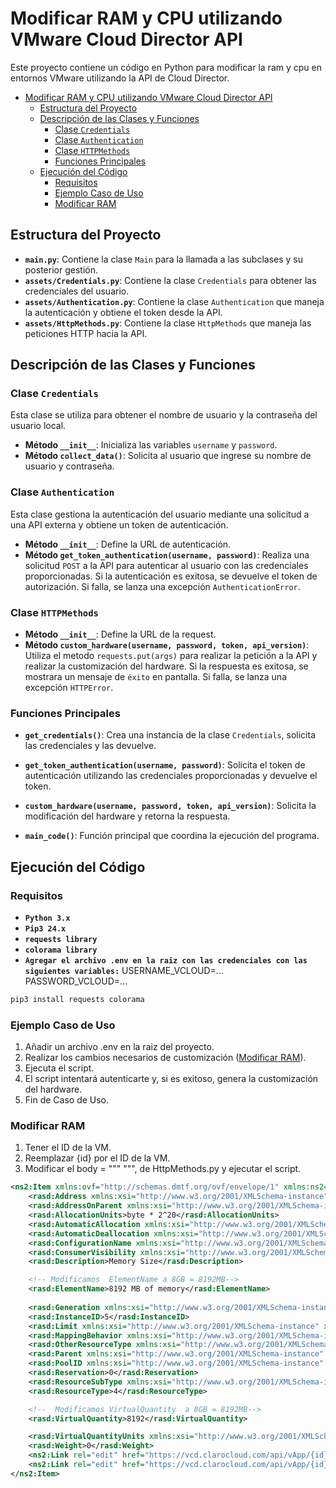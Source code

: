 # Modificar RAM y CPU utilizando VMware Cloud Director API

Este proyecto contiene un código en Python para modificar la ram y cpu en entornos VMware utilizando la API de Cloud Director.

- [Modificar RAM y CPU utilizando VMware Cloud Director API](#modificar-ram-y-cpu-utilizando-vmware-cloud-director-api)
  - [Estructura del Proyecto](#estructura-del-proyecto)
  - [Descripción de las Clases y Funciones](#descripción-de-las-clases-y-funciones)
    - [Clase `Credentials`](#clase-credentials)
    - [Clase `Authentication`](#clase-authentication)
    - [Clase `HTTPMethods`](#clase-httpmethods)
    - [Funciones Principales](#funciones-principales)
  - [Ejecución del Código](#ejecución-del-código)
    - [Requisitos](#requisitos)
    - [Ejemplo Caso de Uso](#ejemplo-caso-de-uso)
    - [Modificar RAM](#modificar-ram)


## Estructura del Proyecto

- **`main.py`**: Contiene la clase `Main` para la llamada a las subclases y su posterior gestión.
- **`assets/Credentials.py`**: Contiene la clase `Credentials` para obtener las credenciales del usuario.
- **`assets/Authentication.py`**: Contiene la clase `Authentication` que maneja la autenticación y obtiene el token desde la API.
- **`assets/HttpMethods.py`**: Contiene la clase `HttpMethods` que maneja las peticiones HTTP hacia la API.

## Descripción de las Clases y Funciones

### Clase `Credentials`
Esta clase se utiliza para obtener el nombre de usuario y la contraseña del usuario local.

- **Método `__init__`**: Inicializa las variables `username` y `password`.
- **Método `collect_data()`**: Solicita al usuario que ingrese su nombre de usuario y contraseña.

### Clase `Authentication`
Esta clase gestiona la autenticación del usuario mediante una solicitud a una API externa y obtiene un token de autenticación.

- **Método `__init__`**: Define la URL de autenticación.
- **Método `get_token_authentication(username, password)`**: Realiza una solicitud `POST` a la API para autenticar al usuario con las credenciales proporcionadas. Si la autenticación es exitosa, se devuelve el token de autorización. Si falla, se lanza una excepción `AuthenticationError`.

### Clase `HTTPMethods`
- **Método `__init__`**: Define la URL de la request.
- **Método `custom_hardware(username, password, token, api_version)`**: Utiliza el metodo `requests.put(args)` para realizar la petición a la API y realizar la customización del hardware.
Si la respuesta es exitosa, se mostrara un mensaje de `éxito` en pantalla. Si falla, se lanza una excepción `HTTPError`.

### Funciones Principales

- **`get_credentials()`**: Crea una instancia de la clase `Credentials`, solicita las credenciales y las devuelve.
  
- **`get_token_authentication(username, password)`**: Solicita el token de autenticación utilizando las credenciales proporcionadas y devuelve el token.

- **`custom_hardware(username, password, token, api_version)`**: Solicita la modificación del hardware y retorna la respuesta.

- **`main_code()`**: Función principal que coordina la ejecución del programa.

## Ejecución del Código

### Requisitos
- **`Python 3.x`**
- **`Pip3 24.x`**
- **`requests library`**
- **`colorama library`**
- **`Agregar el archivo .env en la raiz con las credenciales con las siguientes variables:`**   USERNAME_VCLOUD=...
PASSWORD_VCLOUD=...

```bash
pip3 install requests colorama
```

### Ejemplo Caso de Uso
1. Añadir un archivo .env en la raiz del proyecto.
2. Realizar los cambios necesarios de customización ([Modificar RAM](#modificar-ram)).
3. Ejecuta el script.
4. El script intentará autenticarte y, si es exitoso, genera la customización del hardware.
5. Fin de Caso de Uso.

### Modificar RAM
1. Tener el ID de la VM.
2. Reemplazar {id} por el ID de la VM.
3. Modificar el body =  """ """, de HttpMethods.py y ejecutar el script.
```xml
<ns2:Item xmlns:ovf="http://schemas.dmtf.org/ovf/envelope/1" xmlns:ns2="http://www.vmware.com/vcloud/v1.5" xmlns:vmext="http://www.vmware.com/vcloud/extension/v1.5" xmlns:vssd="http://schemas.dmtf.org/wbem/wscim/1/cim-schema/2/CIM_VirtualSystemSettingData" xmlns:common="http://schemas.dmtf.org/wbem/wscim/1/common" xmlns:rasd="http://schemas.dmtf.org/wbem/wscim/1/cim-schema/2/CIM_ResourceAllocationSettingData" xmlns:vmw="http://www.vmware.com/schema/ovf" xmlns:ovfenv="http://schemas.dmtf.org/ovf/environment/1" xmlns:ns9="http://www.vmware.com/vcloud/versions" ns2:type="application/vnd.vmware.vcloud.rasdItem+xml" ns2:href="https://vcd.clarocloud.com/api/vApp/{id}/virtualHardwareSection/memory">
    <rasd:Address xmlns:xsi="http://www.w3.org/2001/XMLSchema-instance" xsi:nil="true"/>
    <rasd:AddressOnParent xmlns:xsi="http://www.w3.org/2001/XMLSchema-instance" xsi:nil="true"/>
    <rasd:AllocationUnits>byte * 2^20</rasd:AllocationUnits>
    <rasd:AutomaticAllocation xmlns:xsi="http://www.w3.org/2001/XMLSchema-instance" xsi:nil="true"/>
    <rasd:AutomaticDeallocation xmlns:xsi="http://www.w3.org/2001/XMLSchema-instance" xsi:nil="true"/>
    <rasd:ConfigurationName xmlns:xsi="http://www.w3.org/2001/XMLSchema-instance" xsi:nil="true"/>
    <rasd:ConsumerVisibility xmlns:xsi="http://www.w3.org/2001/XMLSchema-instance" xsi:nil="true"/>
    <rasd:Description>Memory Size</rasd:Description>

    <!-- Modificamos  ElementName a 8GB = 8192MB-->
    <rasd:ElementName>8192 MB of memory</rasd:ElementName>
    
    <rasd:Generation xmlns:xsi="http://www.w3.org/2001/XMLSchema-instance" xsi:nil="true"/>
    <rasd:InstanceID>5</rasd:InstanceID>
    <rasd:Limit xmlns:xsi="http://www.w3.org/2001/XMLSchema-instance" xsi:nil="true"/>
    <rasd:MappingBehavior xmlns:xsi="http://www.w3.org/2001/XMLSchema-instance" xsi:nil="true"/>
    <rasd:OtherResourceType xmlns:xsi="http://www.w3.org/2001/XMLSchema-instance" xsi:nil="true"/>
    <rasd:Parent xmlns:xsi="http://www.w3.org/2001/XMLSchema-instance" xsi:nil="true"/>
    <rasd:PoolID xmlns:xsi="http://www.w3.org/2001/XMLSchema-instance" xsi:nil="true"/>
    <rasd:Reservation>0</rasd:Reservation>
    <rasd:ResourceSubType xmlns:xsi="http://www.w3.org/2001/XMLSchema-instance" xsi:nil="true"/>
    <rasd:ResourceType>4</rasd:ResourceType>

    <!--  Modificamos VirtualQuantity  a 8GB = 8192MB-->
    <rasd:VirtualQuantity>8192</rasd:VirtualQuantity>

    <rasd:VirtualQuantityUnits xmlns:xsi="http://www.w3.org/2001/XMLSchema-instance" xsi:nil="true"/>
    <rasd:Weight>0</rasd:Weight>
    <ns2:Link rel="edit" href="https://vcd.clarocloud.com/api/vApp/{id}/virtualHardwareSection/memory" type="application/vnd.vmware.vcloud.rasdItem+xml"/>
    <ns2:Link rel="edit" href="https://vcd.clarocloud.com/api/vApp/{id}/virtualHardwareSection/memory" type="application/vnd.vmware.vcloud.rasdItem+json"/>
</ns2:Item>
```

